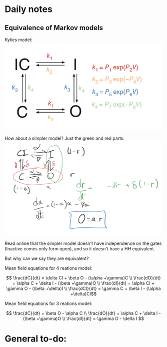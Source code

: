 # Daily notes
## Equivalence of Markov models 
Kylies model:  
![Model](figures/Kylie_model.png)

How about a simpler model? Just the green and red parts. 
![Model](figures/2021-01-27_GMmeeting.png)

Read online that the simpler model doesn't have independence on the gates (Inactive comes only form open), and so it doesn't have a HH equivalent. 

But why can we say they are equivalent?

Mean field equations for 4 reations model:

$$ \frac{dC}{dt} = \delta CI + \beta O - (\alpha +\gamma)C \\
 \frac{dO}{dt} = \alpha C + \delta I - (\beta +\gamma)O \\
 \frac{dI}{dt} = \alpha CI + \gamma O - (\beta +\delta)I \\
 \frac{dCI}{dt} = \gamma C + \beta I - (\alpha +\delta)CI$$


Mean field equations for 3 reations model:

$$ \frac{dC}{dt} = \beta O - \alpha C \\
 \frac{dO}{dt} = \alpha C + \delta I - (\beta +\gamma)O \\
 \frac{dI}{dt} = \gamma O - \delta I $$

# General to-do:

